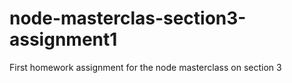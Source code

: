 # node-masterclas-section3-assignment1
First homework assignment for the node masterclass on section 3
